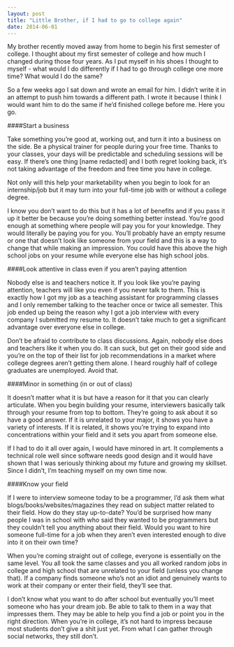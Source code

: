 ```yaml
---
layout: post
title: "Little Brother, if I had to go to college again"
date: 2014-06-01
---
```


My brother recently moved away from home to begin his first semester of college. I thought about my first semester of college and how much I changed during those four years. As I put myself in his shoes I thought to myself - what would I do differently if I had to go through college one more time? What would I do the same?

So a few weeks ago I sat down and wrote an email for him. I didn’t write it in an attempt to push him towards a different path. I wrote it because I think I would want him to do the same if he’d finished college before me. Here you go.

####Start a business

Take something you’re good at, working out, and turn it into a business on the side. Be a physical trainer for people during your free time. Thanks to your classes, your days will be predictable and scheduling sessions will be easy. If there’s one thing [name redacted] and I both regret looking back, it’s not taking advantage of the freedom and free time you have in college.

Not only will this help your marketability when you begin to look for an internship/job but it may turn into your full-time job with or without a college degree.

I know you don’t want to do this but it has a lot of benefits and if you pass it up it better be because you’re doing something better instead. You’re good enough at something where people will pay you for your knowledge. They would literally be paying you for you. You’ll probably have an empty resume or one that doesn’t look like someone from your field and this is a way to change that while making an impression. You could have this above the high school jobs on your resume while everyone else has high school jobs.

####Look attentive in class even if you aren’t paying attention

Nobody else is and teachers notice it. If you look like you’re paying attention, teachers will like you even if you never talk to them. This is exactly how I got my job as a teaching assistant for programming classes and I only remember talking to the teacher once or twice all semester. This job ended up being the reason why I got a job interview with every company I submitted my resume to. It doesn’t take much to get a significant advantage over everyone else in college.

Don’t be afraid to contribute to class discussions. Again, nobody else does and teachers like it when you do. It can suck, but get on their good side and you’re on the top of their list for job recommendations in a market where college degrees aren’t getting them alone. I heard roughly half of college graduates are unemployed. Avoid that.

####Minor in something (in or out of class)

It doesn’t matter what it is but have a reason for it that you can clearly articulate. When you begin building your resume, interviewers basically talk through your resume from top to bottom. They’re going to ask about it so have a good answer. If it is unrelated to your major, it shows you have a variety of interests. If it is related, it shows you’re trying to expand into concentrations within your field and it sets you apart from someone else.

If I had to do it all over again, I would have minored in art. It complements a technical role well since software needs good design and it would have shown that I was seriously thinking about my future and growing my skillset. Since I didn’t, I’m teaching myself on my own time now.

####Know your field

If I were to interview someone today to be a programmer, I’d ask them what blogs/books/websites/magazines they read on subject matter related to their field. How do they stay up-to-date? You’d be surprised how many people I was in school with who said they wanted to be programmers but they couldn’t tell you anything about their field. Would you want to hire someone full-time for a job when they aren’t even interested enough to dive into it on their own time?

When you’re coming straight out of college, everyone is essentially on the same level. You all took the same classes and you all worked random jobs in college and high school that are unrelated to your field (unless you change that). If a company finds someone who’s not an idiot and genuinely wants to work at their company or enter their field, they’ll see that.

I don’t know what you want to do after school but eventually you’ll meet someone who has your dream job. Be able to talk to them in a way that impresses them. They may be able to help you find a job or point you in the right direction. When you’re in college, it’s not hard to impress because most students don’t give a shit just yet. From what I can gather through social networks, they still don’t.